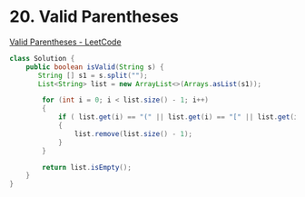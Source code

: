 # 20. Valid Parentheses

[Valid Parentheses - LeetCode](https://leetcode.com/problems/valid-parentheses/)

```java
class Solution {
    public boolean isValid(String s) {
       String [] s1 = s.split("");
       List<String> list = new ArrayList<>(Arrays.asList(s1));

        for (int i = 0; i < list.size() - 1; i++)
        {
            if ( list.get(i) == "(" || list.get(i) == "[" || list.get(i) == "{" )
            {
                list.remove(list.size() - 1);
            }
        }

        return list.isEmpty();
    }
}
```